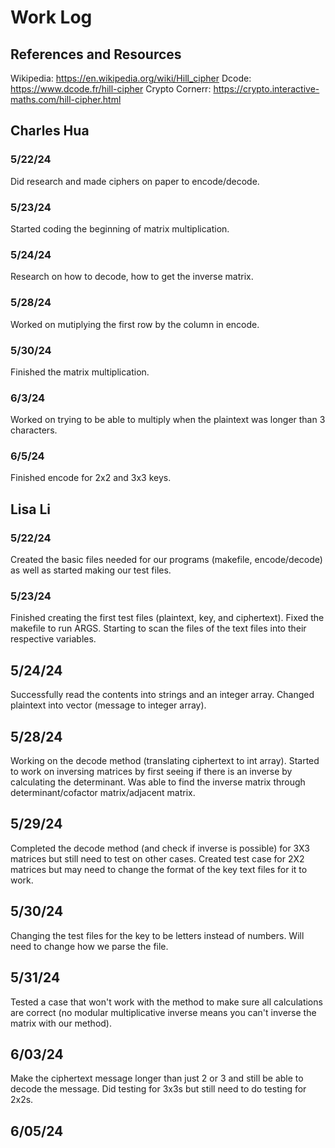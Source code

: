 # Work Log

## References and Resources

Wikipedia: https://en.wikipedia.org/wiki/Hill_cipher
Dcode: https://www.dcode.fr/hill-cipher
Crypto Cornerr: https://crypto.interactive-maths.com/hill-cipher.html

## Charles Hua

### 5/22/24

Did research and made ciphers on paper to encode/decode.

### 5/23/24

Started coding the beginning of matrix multiplication.

### 5/24/24

Research on how to decode, how to get the inverse matrix.

### 5/28/24

Worked on mutiplying the first row by the column in encode.

### 5/30/24

Finished the matrix multiplication.

### 6/3/24

Worked on trying to be able to multiply when the plaintext was longer than 3 characters.

### 6/5/24

Finished encode for 2x2 and 3x3 keys.


## Lisa Li

### 5/22/24

Created the basic files needed for our programs (makefile, encode/decode) as well as started making our test files.

### 5/23/24

Finished creating the first test files (plaintext, key, and ciphertext). Fixed the makefile to run ARGS. Starting to scan the files of the text files into their respective variables.

## 5/24/24

Successfully read the contents into strings and an integer array. Changed plaintext into vector (message to integer array).

## 5/28/24

Working on the decode method (translating ciphertext to int array). Started to work on inversing matrices by first seeing if there is an inverse by calculating the determinant. Was able to find the inverse matrix through determinant/cofactor matrix/adjacent matrix.

## 5/29/24

Completed the decode method (and check if inverse is possible) for 3X3 matrices but still need to test on other cases. Created test case for 2X2 matrices but may need to change the format of the key text files for it to work.

## 5/30/24

Changing the test files for the key to be letters instead of numbers. Will need to change how we parse the file.

## 5/31/24

Tested a case that won't work with the method to make sure all calculations are correct (no modular multiplicative inverse means you can't inverse the matrix with our method).

## 6/03/24

Make the ciphertext message longer than just 2 or 3 and still be able to decode the message. Did testing for 3x3s but still need to do testing for 2x2s.

## 6/05/24
